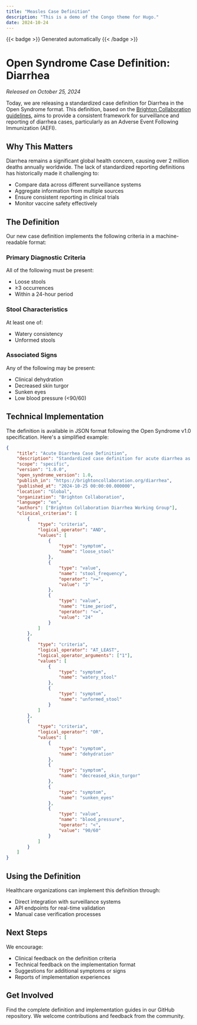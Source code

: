 ```yaml
---
title: "Measles Case Definition"
description: "This is a demo of the Congo theme for Hugo."
date: 2024-10-24
---
```


{{< badge >}}
Generated automatically
{{< /badge >}}

# Open Syndrome Case Definition: Diarrhea

*Released on October 25, 2024*

Today, we are releasing a standardized case definition for Diarrhea in the Open Syndrome format. This definition, based on the [Brighton Collaboration guidelines](https://brightoncollaboration.org/diarrhea/), aims to provide a consistent framework for surveillance and reporting of diarrhea cases, particularly as an Adverse Event Following Immunization (AEFI).

## Why This Matters

Diarrhea remains a significant global health concern, causing over 2 million deaths annually worldwide. The lack of standardized reporting definitions has historically made it challenging to:

* Compare data across different surveillance systems
* Aggregate information from multiple sources
* Ensure consistent reporting in clinical trials
* Monitor vaccine safety effectively

## The Definition

Our new case definition implements the following criteria in a machine-readable format:

### Primary Diagnostic Criteria
All of the following must be present:
* Loose stools
* ≥3 occurrences
* Within a 24-hour period

### Stool Characteristics
At least one of:
* Watery consistency
* Unformed stools

### Associated Signs
Any of the following may be present:
* Clinical dehydration
* Decreased skin turgor
* Sunken eyes
* Low blood pressure (<90/60)

## Technical Implementation

The definition is available in JSON format following the Open Syndrome v1.0 specification. Here's a simplified example:

```json
{
    "title": "Acute Diarrhea Case Definition",
    "description": "Standardized case definition for acute diarrhea as an Adverse Event Following Immunization (AEFI) to enable consistent reporting and comparison across different healthcare settings and surveillance systems",
    "scope": "specific",
    "version": "1.0.0",
    "open_syndrome_version": 1.0,
    "publish_in": "https://brightoncollaboration.org/diarrhea",
    "published_at": "2024-10-25 00:00:00.000000",
    "location": "Global",
    "organization": "Brighton Collaboration",
    "language": "en",
    "authors": ["Brighton Collaboration Diarrhea Working Group"],
    "clinical_criterias": [
        {
            "type": "criteria",
            "logical_operator": "AND",
            "values": [
                {
                    "type": "symptom",
                    "name": "loose_stool"
                },
                {
                    "type": "value",
                    "name": "stool_frequency",
                    "operator": ">=",
                    "value": "3"
                },
                {
                    "type": "value",
                    "name": "time_period",
                    "operator": "<=",
                    "value": "24"
                }
            ]
        },
        {
            "type": "criteria",
            "logical_operator": "AT_LEAST",
            "logical_operator_arguments": ["1"],
            "values": [
                {
                    "type": "symptom",
                    "name": "watery_stool"
                },
                {
                    "type": "symptom",
                    "name": "unformed_stool"
                }
            ]
        },
        {
            "type": "criteria",
            "logical_operator": "OR",
            "values": [
                {
                    "type": "symptom",
                    "name": "dehydration"
                },
                {
                    "type": "symptom",
                    "name": "decreased_skin_turgor"
                },
                {
                    "type": "symptom",
                    "name": "sunken_eyes"
                },
                {
                    "type": "value",
                    "name": "blood_pressure",
                    "operator": "<",
                    "value": "90/60"
                }
            ]
        }
    ]
}
```

## Using the Definition

Healthcare organizations can implement this definition through:

* Direct integration with surveillance systems
* API endpoints for real-time validation
* Manual case verification processes

## Next Steps

We encourage:

* Clinical feedback on the definition criteria
* Technical feedback on the implementation format
* Suggestions for additional symptoms or signs
* Reports of implementation experiences

## Get Involved

Find the complete definition and implementation guides in our GitHub repository. We welcome contributions and feedback from the community.
